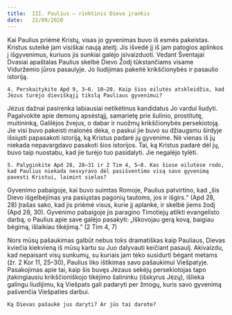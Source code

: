 ```yaml
---
title:  III. Paulius – rinktinis Dievo įrankis
date:   22/09/2020
---
```


Kai Paulius priėmė Kristų, visas jo gyvenimas buvo iš esmės pakeistas. Kristus suteikė jam visiškai naują ateitį. Jis išvedė jį iš jam patogios aplinkos į išgyvenimus, kuriuos jis sunkiai galėjo įsivaizduoti. Vedant Šventajai Dvasiai apaštalas Paulius skelbė Dievo Žodį tūkstančiams visame Viduržemio jūros pasaulyje. Jo liudijimas pakeitė krikščionybės ir pasaulio istoriją.

`4. Perskaitykite Apd 9, 3–6. 10–20. Kaip šios eilutės atskleidžia, kad Jėzus turėjo dieviškąjį tikslą Pauliaus gyvenimui?`
														
Jėzus dažnai pasirenka labiausiai netikėtinus kandidatus Jo vardui liudyti. Pagalvokite apie demonų apsėstąjį, samarietę prie šulinio, prostitutę, muitininką, Galilėjos žvejus, o dabar ir nuožmų krikščionybės persekiotoją. Jie visi buvo pakeisti malonės dėka, o paskui jie buvo su džiaugsmu širdyje išsiųsti papasakoti istoriją, ką Kristus padarė jų gyvenime. Nė vienas iš jų niekada nepavargdavo pasakoti šios istorijos. Tai, ką Kristus padarė dėl jų, buvo taip nuostabu, kad jie turėjo tuo pasidalyti. Jie negalėjo tylėti.

`5. Palyginkite Apd 28, 28–31 ir 2 Tim 4, 5–8. Kas šiose eilutėse rodo, kad Paulius niekada nesvyravo dėl pasišventimo visą savo gyvenimą pavesti Kristui, laimint sielas?`
														
Gyvenimo pabaigoje, kai buvo suimtas Romoje, Paulius patvirtino, kad „šis Dievo išgelbėjimas yra pasiųstas pagonių tautoms, jos ir išgirs.“ (Apd 28, 28) Įrašas sako, kad jis priėmė visus, kurie jį aplankė, ir skelbė jiems žodį (Apd 28, 30). Gyvenimo pabaigoje jis paragino Timotiejų atlikti evangelisto darbą, o Paulius apie save galėjo pasakyti: „Iškovojau gerą kovą, baigiau bėgimą, išlaikiau tikėjimą.“ (2 Tim 4, 7)

Nors mūsų pašaukimas galbūt nebus toks dramatiškas kaip Pauliaus, Dievas kviečia kiekvieną iš mūsų kartu su Juo dalyvauti keičiant pasaulį. Akivaizdu, kad nepaisant visų sunkumų, su kuriais jam teko susidurti bėgant metams (žr. 2 Kor 11, 25–30), Paulius liko ištikimas savo pašaukimui Viešpatyje. Pasakojimas apie tai, kaip šis buvęs Jėzaus sekėjų persekiotojas tapo įtakingiausiu krikščioniškojo tikėjimo šalininku (išskyrus Jėzų), išlieka galingu liudijimu, ką Viešpats gali padaryti per žmogų, kuris savo gyvenimą pašvenčia Viešpaties darbui.

`Ką Dievas pašaukė jus daryti? Ar jūs tai darote?`
